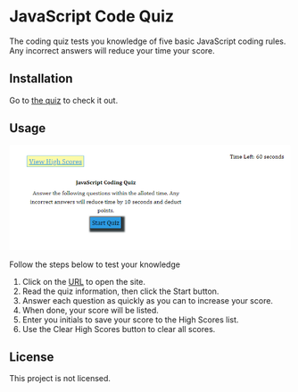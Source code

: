 # JavaScript Code Quiz

The coding quiz tests you knowledge of five basic JavaScript coding rules. Any incorrect answers will reduce your time your score.

## Installation

Go to [the quiz](https://hrkoren.github.io/codequiz/) to check it out.

## Usage

![Image of code quiz](assets/images/codingquiz.PNG)

Follow the steps below to test your knowledge
1. Click on the [URL](https://hrkoren.github.io/codequiz) to open the site.
2. Read the quiz information, then click the Start button.
3. Answer each question as quickly as you can to increase your score.
4. When done, your score will be listed.
5. Enter you initials to save your score to the High Scores list.
6. Use the Clear High Scores button to clear all scores.

## License

This project is not licensed.